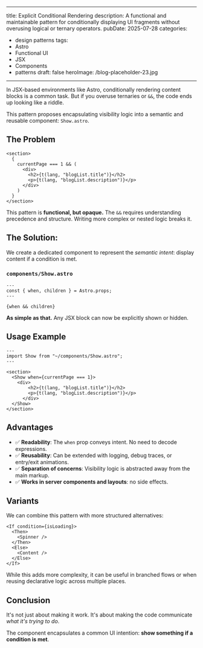 
---
title: Explicit Conditional Rendering
description: A functional and maintainable pattern for conditionally displaying UI fragments without overusing logical or ternary operators.
pubDate: 2025-07-28
categories:
  - design patterns
tags:
  - Astro
  - Functional UI
  - JSX
  - Components
  - patterns
draft: false
heroImage: /blog-placeholder-23.jpg
---

In JSX-based environments like Astro, conditionally rendering content blocks is a common task. But if you overuse ternaries or `&&`, the code ends up looking like a riddle.

This pattern proposes encapsulating visibility logic into a semantic and reusable component: `Show.astro`.

## The Problem

```astro
<section>
  {
    currentPage === 1 && (
      <div>
        <h2>{t(lang, "blogList.title")}</h2>
        <p>{t(lang, "blogList.description")}</p>
      </div>
    )
  }
</section>
```

This pattern is **functional, but opaque.** The `&&` requires understanding precedence and structure. Writing more complex or nested logic breaks it.

## The Solution:

We create a dedicated component to represent the _semantic intent_: display content if a condition is met.

### `components/Show.astro`

```astro
---
const { when, children } = Astro.props;
---

{when && children}
```

**As simple as that.** Any JSX block can now be explicitly shown or hidden.

## Usage Example

```astro
---
import Show from "~/components/Show.astro";
---

<section>
  <Show when={currentPage === 1}>
    <div>
        <h2>{t(lang, "blogList.title")}</h2>
        <p>{t(lang, "blogList.description")}</p>
      </div>
  </Show>
</section>
```

## Advantages

- ✅ **Readability**: The `when` prop conveys intent. No need to decode expressions.
- ✅ **Reusability**: Can be extended with logging, debug traces, or entry/exit animations.
- ✅ **Separation of concerns**: Visibility logic is abstracted away from the main markup.
- ✅ **Works in server components and layouts**: no side effects.

## Variants

We can combine this pattern with more structured alternatives:

```astro
<If condition={isLoading}>
  <Then>
    <Spinner />
  </Then>
  <Else>
    <Content />
  </Else>
</If>
```

While this adds more complexity, it can be useful in branched flows or when reusing declarative logic across multiple places.

## Conclusion

It's not just about making it work. It's about making the code communicate _what it's trying to do_.

The component encapsulates a common UI intention: **show something if a condition is met**.
